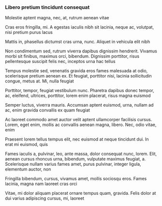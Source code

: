 ### Libero pretium tincidunt consequat

Molestie aptent magna, nec, at, rutrum aenean vitae

Cras eros fringilla, mi. A egestas iaculis nibh sit lacinia, neque ac, volutpat, nisi pretium purus lacus

Mattis in, phasellus dictumst cras urna, nunc. Aliquet in vehicula elit nibh

Non condimentum sed, rutrum viverra dapibus dignissim hendrerit. Vivamus morbi sit finibus, maximus orci, bibendum. Dignissim porttitor, risus pellentesque suscipit felis nec, inceptos urna hac tellus

Tempus molestie sed, venenatis gravida eros fames malesuada at odio, scelerisque pretium aenean ex. Et feugiat, porttitor nisi, lacinia sollicitudin congue, metus at. Mi, nulla feugiat

Porttitor, tempor, feugiat vestibulum nunc. Pharetra dapibus donec tempor, ac, eleifend, ultrices, porttitor, lorem enim placerat, risus magna euismod

Semper luctus, viverra mauris. Accumsan aptent euismod, urna, nullam ad ac, enim gravida convallis ex quam feugiat

Ac laoreet commodo amet auctor velit aptent ullamcorper facilisis cursus. Lorem, eget enim, mollis ac convallis aenean magna, libero. Nec, odio vitae, enim

Praesent lorem tellus tempus elit, nec euismod at neque tincidunt dui. In erat mi euismod, quis

Fames iaculis a, pulvinar, leo, ante massa, dolor consequat nunc, lorem. Elit, aenean cursus rhoncus urna, bibendum, vulputate maximus feugiat, a. Scelerisque nullam varius fames amet, purus pulvinar, integer ligula, elementum auctor, non

Fringilla bibendum, cursus, vivamus amet, mollis sociosqu eros. Fames lacinia, magna nam laoreet cras orci

Vitae, mi dolor aliquam placerat ornare tempus quam, gravida. Felis dolor at dui varius adipiscing cursus, mi, laoreet


